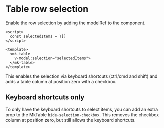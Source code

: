 # Table row selection

Enable the row selection by adding the modelRef to the component.

```tsx
<script>
  const selectedItems = T[]
</script>

<template>
  <mk-table
    v-model:selection="selectedItems">
  </mk-table>
</template>
```

This enables the selection via keyboard shortcuts (ctrl/cmd and shift) and adds a table column at position zero with a checkbox.

## Keyboard shortcuts only

To only have the keyboard shortcuts to select items, you can add an extra prop to the MkTable `hide-selection-checkbox`. This removes the checkbox column at position zero, but still allows the keyboard shortcuts.
